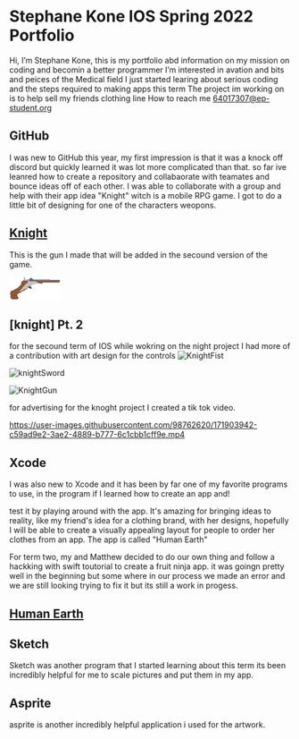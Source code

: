 # Stephane Kone  IOS Spring 2022 Portfolio 

Hi, I’m Stephane Kone, this is my portfolio abd information on my mission on coding and becomin a better programmer
I’m interested in avation and bits and peices of the Medical field 
I just started learing about serious coding and the steps required to making apps this term 
The project im working on is to help sell my friends clothing line
How to reach me 64017307@ep-student.org


## GitHub

I was new to GitHub this year, my first impression is that it was a knock off discord but quickly learned it was lot more complicated than that. 
so far ive leanred how to create a repository and collabaorate with teamates and bounce ideas off of each other. I was able to collaborate with a group and help with their app idea "Knight" witch is a mobile RPG game. I got to do a little bit of designing for one of the characters weopons.

## [Knight](https://github.com/EPHS-iOS/knight#knight)
This is the gun I made that will be added in the secound version of the game.


![gun](image-2.png)
## [knight] Pt. 2
for the secound term of IOS while wokring on the night project I had more of a contribution with art design for the controls 
![KnightFist](https://user-images.githubusercontent.com/98762620/171896249-a246f378-8859-4b31-a236-afb457d5ce7c.png)

![knightSword](https://user-images.githubusercontent.com/98762620/171898040-daf1fe01-dc25-4829-875d-f73c6baa76dc.png)

![KnightGun](https://user-images.githubusercontent.com/98762620/171897994-c19f08f7-1fc1-4e80-aede-a1b4bd7a790f.Png)

for advertising for the knoght project I created a tik tok video.



https://user-images.githubusercontent.com/98762620/171903942-c59ad9e2-3ae2-4889-b777-6c1cbb1cff9e.mp4



## Xcode 

I was also new to Xcode and it has been by far one of my favorite programs to use, in the program if I learned how to create an app and!

test it by playing around with the app. It's amazing for bringing ideas to reality, like my friend's idea for a clothing brand, with her designs, hopefully I will be able to create a visually appealing layout for people to order her clothes from an app. The app is called "Human Earth"

For term two, my and Matthew decided to do our own thing and follow a hackking with swift toutorial to create a fruit ninja app. it was goingn pretty well in the beginning but some where in our process we made an error and we are still looking trying to fix it but its still a work in progess. 
## [Human Earth](https://github.com/EPHS-iOS/Human-Earth) 

## Sketch 

Sketch was another program that I started learning about this term its been incredibly helpful for me to scale pictures and put them in my app.

## Asprite
asprite is another incredibly helpful application i used for the artwork.

